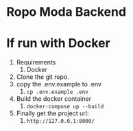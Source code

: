 # Ropo Moda Backend

# If run with Docker

1. Requirements
      1. Docker
2. Clone the git repo.
3. copy the .env.example to .env
    1. `cp .env.example .env`
4. Build the docker container
    1. `docker-compose up --build`
5. Finally get the project url:
    1. `http://127.0.0.1:8000/`